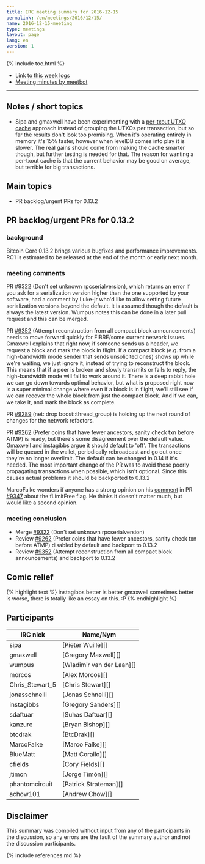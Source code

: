 ```yaml
---
title: IRC meeting summary for 2016-12-15
permalink: /en/meetings/2016/12/15/
name: 2016-12-15-meeting
type: meetings
layout: page
lang: en
version: 1
---
```

{% include toc.html %}
 
- [Link to this week logs](https://botbot.me/freenode/bitcoin-core-dev/2016-12-15/?msg=78038850&page=2)
- [Meeting minutes by meetbot](http://www.erisian.com.au/meetbot/bitcoin-core-dev/2016/bitcoin-core-dev.2016-12-15-19.00.html)
 
---

## Notes / short topics

- Sipa and gmaxwell have been experimenting with a [per-txout UTXO cache](https://github.com/bitcoin/bitcoin/compare/master...sipa:pertxoutcache) approach instead of grouping the UTXOs per transaction, but so far the results don't look too promising. When it's operating entirely in memory it's 15% faster, however when levelDB comes into play it is slower. The real gains should come from making the cache smarter though, but further testing is needed for that.
The reason for wanting a per-txout cache is that the current behavior may be good on average, but terrible for big transactions.

## Main topics
 
- PR backlog/urgent PRs for 0.13.2

## PR backlog/urgent PRs for 0.13.2

### background

Bitcoin Core 0.13.2 brings various bugfixes and performance improvements. RC1 is estimated to be released at the end of the month or early next month.

### meeting comments

PR [#9322][] (Don't set unknown rpcserialversion), which returns an error if you ask for a serialization version higher than the one supported by your software, had a comment by Luke-jr who'd like to allow setting future serialization versions beyond the default. It is assumed though the default is always the latest version. Wumpus notes this can be done in a later pull request and this can be merged.

PR [#9352][] (Attempt reconstruction from all compact block announcements) needs to move forward quickly for FIBRE/some current network issues. Gmaxwell explains that right now, if someone sends us a header, we request a block and mark the block in flight. If a compact block (e.g. from a high-bandwidth mode sender that sends unsolicited ones) shows up while we're waiting, we just ignore it, instead of trying to reconstruct the block. This means that if a peer is broken and slowly transmits or fails to reply, the high-bandwidth mode will fail to work around it. There is a deep rabbit hole we can go down towards optimal behavior, but what is proposed right now is a super minimal change where even if a block is in flight, we'll still see if we can recover the whole block from just the compact block. And if we can, we take it, and mark the block as complete.

PR [#9289][] (net: drop boost::thread_group) is holding up the next round of changes for the network refactors.

PR [#9262][] (Prefer coins that have fewer ancestors, sanity check txn before ATMP) is ready, but there's some disagreement over the default value. Gmaxwell and instagibbs argue it should default to 'off'. The transactions will be queued in the wallet, periodically rebroadcast and go out once they're no longer overlimit. The default can be changed in 0.14 if it's needed. The most important change of the PR was to avoid those poorly propagating transactions when possible, which isn't optional. Since this causes actual problems it should be backported to 0.13.2

MarcoFalke wonders if anyone has a strong opinion on his [comment](https://github.com/bitcoin/bitcoin/pull/9347#discussion_r92503011) in PR [#9347][] about the fLimitFree flag. He thinks it doesn't matter much, but would like a second opinion.

### meeting conclusion

- Merge [#9322][] (Don't set unknown rpcserialversion)
- Review [#9262][] (Prefer coins that have fewer ancestors, sanity check txn before ATMP) disabled by default and backport to 0.13.2
- Review [#9352][] (Attempt reconstruction from all compact block announcements) and backport to 0.13.2

## Comic relief

{% highlight text %}
instagibbs      better is better
gmaxwell        sometimes better is worse, there is totally like an essay on this. :P
{% endhighlight %}

## Participants
 
| IRC nick        | Name/Nym                  |
|-----------------|---------------------------|
| sipa            | [Pieter Wuille][]         |
| gmaxwell        | [Gregory Maxwell][]       |
| wumpus          | [Wladimir van der Laan][] |
| morcos          | [Alex Morcos][]           |
| Chris_Stewart_5 | [Chris Stewart][]         |
| jonasschnelli   | [Jonas Schnelli][]        |
| instagibbs      | [Gregory Sanders][]       |
| sdaftuar        | [Suhas Daftuar][]         |
| kanzure         | [Bryan Bishop][]          |
| btcdrak         | [BtcDrak][]               |
| MarcoFalke      | [Marco Falke][]           |
| BlueMatt        | [Matt Corallo][]          |
| cfields         | [Cory Fields][]           |
| jtimon          | [Jorge Timón][]           |
| phantomcircuit  | [Patrick Strateman][]     |
| achow101        | [Andrew Chow][]           |

## Disclaimer
 
This summary was compiled without input from any of the participants in the discussion, so any errors are the fault of the summary author and not the discussion participants.

[#9322]: https://github.com/bitcoin/bitcoin/pull/9322
[#9352]: https://github.com/bitcoin/bitcoin/pull/9352
[#9262]: https://github.com/bitcoin/bitcoin/pull/9262
[#9289]: https://github.com/bitcoin/bitcoin/pull/9289
[#9347]: https://github.com/bitcoin/bitcoin/pull/9347

{% include references.md %}
